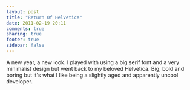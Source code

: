 ```yaml
---
layout: post
title: "Return Of Helvetica"
date: 2011-02-19 20:11
comments: true
sharing: true
footer: true
sidebar: false
---
```


A new year, a new look. I played with using a big serif font and a very minimalist design but went back to my beloved Helvetica. Big, bold and boring but it's what I like being a slightly aged and apparently uncool developer.
